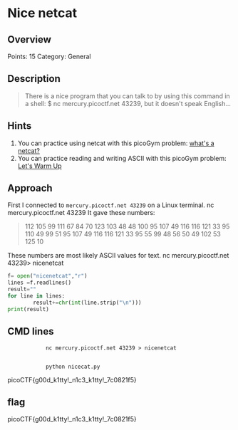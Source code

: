 # Nice netcat

## Overview

Points: 15
Category: General

## Description

> There is a nice program that you can talk to by using this command in a shell: $ nc mercury.picoctf.net 43239, but it doesn't speak English...

## Hints

1. You can practice using netcat with this picoGym problem: [what's a netcat?](https://play.picoctf.org/practice/challenge/34)
2. You can practice reading and writing ASCII with this picoGym problem: [Let's Warm Up](https://play.picoctf.org/practice/challenge/22)

## Approach

First I connected to `mercury.picoctf.net 43239` on a Linux terminal.
                nc mercury.picoctf.net 43239
It gave these numbers:
> 112
105
99
111
67
84
70
123
103
48
48
100
95
107
49
116
116
121
33
95
110
49
99
51
95
107
49
116
116
121
33
95
55
99
48
56
50
49
102
53
125
10

These numbers are most likely ASCII values for text. 
                nc mercury.picoctf.net 43239> nicenetcat
```python
f= open("nicenetcat","r")
lines =f.readlines()
result=""
for line in lines:
        result+=chr(int(line.strip("\n")))
print(result)
```

## CMD lines


                nc mercury.picoctf.net 43239 > nicenetcat


                python nicecat.py
picoCTF{g00d_k1tty!_n1c3_k1tty!_7c0821f5}

## flag
picoCTF{g00d_k1tty!_n1c3_k1tty!_7c0821f5}

